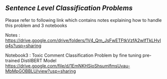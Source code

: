 ## *Sentence Level Classification Problems*
Please refer to following link which contains notes explaining how to handle this problem and 3 notebooks

   Notes : https://drive.google.com/drive/folders/1V4_Qm_JsFwETFtkVzfA2wlfTkLHyIq4s?usp=sharing

   Notebook3 : Toxic Comment Classification Problem by fine tuning pre-trained DistilBERT Model https://drive.google.com/file/d/1EmNKHSjoShsumlfmsUvau-MbMpGOBBLU/view?usp=sharing
